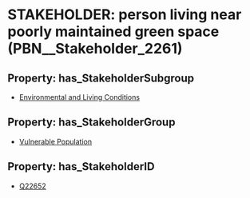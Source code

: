 # STAKEHOLDER: __person living near poorly maintained green space__ (PBN__Stakeholder_2261)

## Property: has_StakeholderSubgroup

* [Environmental and Living Conditions](PBN__StakeholderSubgroup_98)

## Property: has_StakeholderGroup

* [Vulnerable Population](PBN__StakeholderGroup_6)

## Property: has_StakeholderID

* [Q22652](Q22652)

